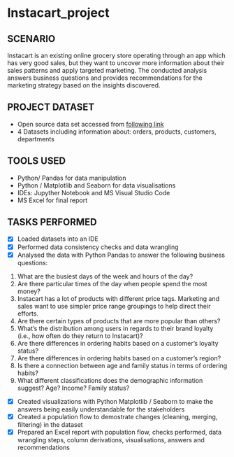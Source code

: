 # Instacart_project

## SCENARIO
Instacart is an existing online grocery store operating through an app which has very good sales, but they want to uncover more information about their sales patterns and apply targeted marketing. The conducted analysis answers business questions and provides recommendations for the marketing strategy based on the insights discovered.

## PROJECT DATASET
- Open source data set accessed from [following link](https://www.instacart.com/datasets/grocery-shopping-2017)
- 4 Datasets including information about: orders, products, customers, departments

## TOOLS USED
-	Python/ Pandas for data manipulation
-	Python / Matplotlib and Seaborn for data visualisations
-	IDEs: Jupyther Notebook and MS Visual Studio Code
- MS Excel for final report

## TASKS PERFORMED
- [x] Loaded datasets into an IDE
- [x] Performed data consistency checks and data wrangling
- [x] Analysed the data with Python Pandas to answer the following business questions:

 1. What are the busiest days of the week and hours of the day?
  2. Are there particular times of the day when people spend the most money?
  3. Instacart has a lot of products with different price tags. Marketing and sales want to use simpler price range groupings to help direct their efforts.
  4. Are there certain types of products that are more popular than others?
  5. What’s the distribution among users in regards to their brand loyalty (i.e., how often do they return to Instacart)? 
  6. Are there differences in ordering habits based on a customer’s loyalty status?
  7. Are there differences in ordering habits based on a customer’s region?
  8. Is there a connection between age and family status in terms of ordering habits?
  9. What different classifications does the demographic information suggest? Age? Income? Family status?

- [x] Created visualizations with Python Matplotlib / Seaborn to make the answers being easily understandable for the stakeholders
- [x] Created a population flow to demostrate changes (cleaning, merging, filtering) in the dataset
- [x] Prepared an Excel report with population flow, checks performed, data wrangling steps, column derivations, visualisations, answers and recommendations
